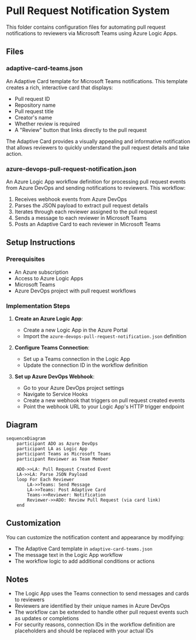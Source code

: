 # Pull Request Notification System

This folder contains configuration files for automating pull request notifications to reviewers via Microsoft Teams using Azure Logic Apps.

## Files

### adaptive-card-teams.json

An Adaptive Card template for Microsoft Teams notifications. This template creates a rich, interactive card that displays:

- Pull request ID
- Repository name
- Pull request title
- Creator's name
- Whether review is required
- A "Review" button that links directly to the pull request

The Adaptive Card provides a visually appealing and informative notification that allows reviewers to quickly understand the pull request details and take action.

### azure-devops-pull-request-notification.json

An Azure Logic App workflow definition for processing pull request events from Azure DevOps and sending notifications to reviewers. This workflow:

1. Receives webhook events from Azure DevOps
2. Parses the JSON payload to extract pull request details
3. Iterates through each reviewer assigned to the pull request
4. Sends a message to each reviewer in Microsoft Teams
5. Posts an Adaptive Card to each reviewer in Microsoft Teams

## Setup Instructions

### Prerequisites

- An Azure subscription
- Access to Azure Logic Apps
- Microsoft Teams
- Azure DevOps project with pull request workflows

### Implementation Steps

1. **Create an Azure Logic App**:
   - Create a new Logic App in the Azure Portal
   - Import the `azure-devops-pull-request-notification.json` definition

2. **Configure Teams Connection**:
   - Set up a Teams connection in the Logic App
   - Update the connection ID in the workflow definition

3. **Set up Azure DevOps Webhook**:
   - Go to your Azure DevOps project settings
   - Navigate to Service Hooks
   - Create a new webhook that triggers on pull request created events
   - Point the webhook URL to your Logic App's HTTP trigger endpoint

## Diagram

```mermaid
sequenceDiagram
    participant ADO as Azure DevOps
    participant LA as Logic App
    participant Teams as Microsoft Teams
    participant Reviewer as Team Member
    
    ADO->>LA: Pull Request Created Event
    LA->>LA: Parse JSON Payload
    loop For Each Reviewer
        LA->>Teams: Send Message
        LA->>Teams: Post Adaptive Card
        Teams->>Reviewer: Notification
        Reviewer->>ADO: Review Pull Request (via card link)
    end
```

## Customization

You can customize the notification content and appearance by modifying:

- The Adaptive Card template in `adaptive-card-teams.json`
- The message text in the Logic App workflow
- The workflow logic to add additional conditions or actions

## Notes

- The Logic App uses the Teams connection to send messages and cards to reviewers
- Reviewers are identified by their unique names in Azure DevOps
- The workflow can be extended to handle other pull request events such as updates or completions
- For security reasons, connection IDs in the workflow definition are placeholders and should be replaced with your actual IDs
